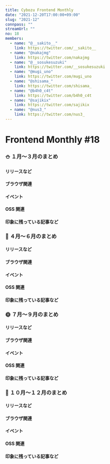 ```yaml
---
title: Cybozu Frontend Monthly
date: "2021-12-20T17:00:00+09:00"
slug: "2021-12"
connpass: ""
streamUrl: ""
no: 18
members:
  - name: "@__sakito__"
    link: https://twitter.com/__sakito__
  - name: "@nakajmg"
    link: https://twitter.com/nakajmg
  - name: "@__sosukesuzuki"
    link: https://twitter.com/__sosukesuzuki
  - name: "@mugi_uno"
    link: https://twitter.com/mugi_uno
  - name: "@shisama_"
    link: https://twitter.com/shisama_
  - name: "@b4h0_c4t"
    link: https://twitter.com/b4h0_c4t
  - name: "@sajikix"
    link: https://twitter.com/sajikix
  - name: "@nus3_"
    link: https://twitter.com/nus3_
---
```


<!-- TODO:(nus3) 日付が決まったらdateを変更する -->

# Frontend Monthly #18

 <!-- @nus3 @nakajmg -->

### ⛄️ １月〜３月のまとめ

#### リリースなど

#### ブラウザ関連

#### イベント

#### OSS 関連

#### 印象に残っている記事など

### 🌸 ４月〜６月のまとめ

<!-- @sajikix @shisama -->

#### リリースなど

#### ブラウザ関連

#### イベント

#### OSS 関連

#### 印象に残っている記事など

### 🌞 ７月〜９月のまとめ

<!-- @sakito21 @mugi-uno -->

#### リリースなど

#### ブラウザ関連

#### イベント

#### OSS 関連

#### 印象に残っている記事など

### 🍁 １０月〜１２月のまとめ

<!-- @b4h0-c4t @sosukesuzuki -->

#### リリースなど

#### ブラウザ関連

#### イベント

#### OSS 関連

#### 印象に残っている記事など